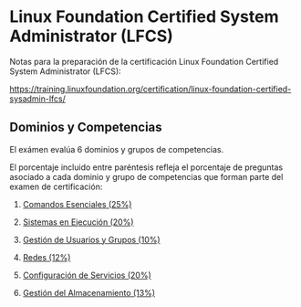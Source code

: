# Linux Foundation Certified System Administrator (LFCS) 

Notas para la preparación de la certificación Linux Foundation Certified System Administrator (LFCS):

https://training.linuxfoundation.org/certification/linux-foundation-certified-sysadmin-lfcs/

## Dominios y Competencias

El exámen evalúa 6 dominios y grupos de competencias. 

El porcentaje incluido entre paréntesis refleja el porcentaje de preguntas asociado a cada dominio y grupo de competencias que forman parte del examen de certificación:

1. [Comandos Esenciales (25%)](EssentialCommands.md)

2. [Sistemas en Ejecución (20%)](OperationofRunningSystems.md)

3. [Gestión de Usuarios y Grupos (10%)](UserandGroupManagement.md)

4. [Redes (12%)](Networking.md)

5. [Configuración de Servicios (20%)](ServiceConfiguration.md)

6. [Gestión del Almacenamiento (13%)](StorageManagement.md)
